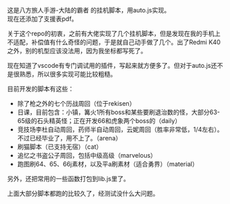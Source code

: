 这是八方旅人手游-大陆的霸者 的挂机脚本，用auto.js实现。  
现在还添加了支援表pdf。

关于这个repo的初衷，之前有大佬实现了几个挂机脚本，但是发现在我的手机上不适配，补偿值有什么奇怪的问题，于是就自己动手做了几个。出了Redmi K40之外，别的机型应该没法用，因为我坐标都写死了。

现在知道了vscode有专门调试用的插件，写起来就方便多了。但对于auto.js还不是很熟悉，所以很多实现可能比较粗糙。

目前开发的脚本有这些：

- 除了枪之外的七个历战周回（位于rekisen）
- 日课，目前包含：小镇，篝火1所有boss和某些要刷退治数的怪，大部分63-65级的石头精英怪；正在开发66和虎象两个boss的（daily）
- 竞技场李杜自动周回，药师半自动周回，云妮周回（胜率非常低，1/4左右）。不过已经毕业了，用不上了。（arena）
- 刷猫脚本（已支持无宿）（cat）
- 追忆之书盗公子周回，包括中级高级（marvelous）
- 跑图刷64、65、66j素材，以及平a刷素材（适合勇界）（material）

另外，还把常用的一些函数打包到lib.js里了。

上面大部分脚本都跑的比较久了，经测试没什么大问题。

